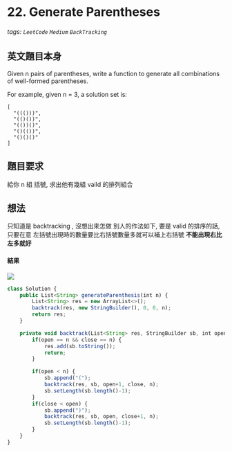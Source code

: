# 22. Generate Parentheses
###### tags: `LeetCode` `Medium` `BackTracking`

## 英文題目本身
Given n pairs of parentheses, write a function to generate all combinations of well-formed parentheses.

For example, given n = 3, a solution set is:
```
[
  "((()))",
  "(()())",
  "(())()",
  "()(())",
  "()()()"
]
```
## 題目要求
給你 n 組 括號, 求出他有幾組 vaild 的排列組合
## 想法
只知道是 backtracking , 沒想出來怎做
別人的作法如下, 要是 valid 的排序的話, 只要在意 左括號出現時的數量要比右括號數量多就可以補上右括號 **不能出現右比左多就好**
#### 結果
![](https://i.imgur.com/9YYcxOH.png)

```javascript
class Solution {
    public List<String> generateParenthesis(int n) {
        List<String> res = new ArrayList<>();
        backtrack(res, new StringBuilder(), 0, 0, n);
        return res;
    }

    private void backtrack(List<String> res, StringBuilder sb, int open, int close, int n) {
        if(open == n && close == n) {
            res.add(sb.toString());
            return;
        }

        if(open < n) {
            sb.append("(");
            backtrack(res, sb, open+1, close, n);
            sb.setLength(sb.length()-1);
        } 
        if(close < open) {
            sb.append(")");
            backtrack(res, sb, open, close+1, n);
            sb.setLength(sb.length()-1);
        }
    }
}
```
